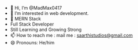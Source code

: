 - 👋 Hi, I’m @MadMax0417
- 👀 I’m interested in web development.
- 🌱 MERN Stack
- Full Stack Developer
- Still Learning and Growing Strong
- 📫 How to reach me : mail me : saarthistudios@gmail.com 
- 😄 Pronouns: He/him


<!---
MadMax0417/MadMax0417 is a ✨ special ✨ repository because its `README.md` (this file) appears on your GitHub profile.
You can click the Preview link to take a look at your changes.
--->
